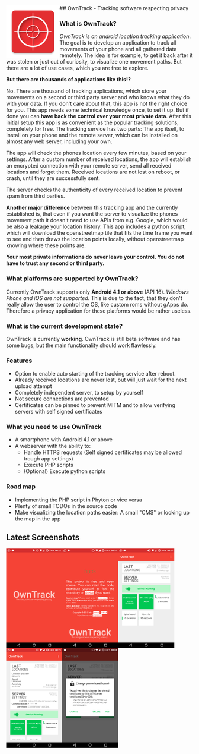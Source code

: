 <img align="left" src="/app/src/main/res/mipmap-xxhdpi/ic_launcher.png?raw=true" alt="Application icon" />
## OwnTrack - Tracking software respecting privacy

### What is OwnTrack?
_OwnTrack is an android location tracking application_. The goal is to develop an application to track all movements of your phone and all gathered data remotely. The idea is for example, to get it back after it was stolen or just out of curiosity, to visualize one movement paths. But there are a lot of use cases, which you are free to explore.

__But there are thousands of applications like this!?__

No. There are thousand of tracking applications, which store your movements on a second or third party server and who knows what they do with your data. If you don't care about that, this app is not the right choice for you. This app needs some technical knowledge once, to set it up. But if done you can __have back the control over your most private data__. After this initial setup this app is as convenient as the popular tracking solutions, completely for free. The tracking service has two parts: The app itself, to install on your phone and the remote server, which can be installed on almost any web server, including your own.

The app will check the phones location every few minutes, based on your settings. After a custom number of received locations, the app will establish an encrypted connection with your remote server, send all received locations and forget them. Received locations are not lost on reboot, or crash, until they are successfully sent.

The server checks the authenticity of every received location to prevent spam from third parties.

__Another major difference__ between this tracking app and the currently established is, that even if you want
the server to visualize the phones movement path it doesn't need to use APIs from e.g. Google, which would be also
a leakage your location history. This app includes a python script, which will download the openstreetmap tile that fits the time frame you want to see and then draws the location points locally, without openstreetmap knowing where these points are.

__Your most private informations do never leave your control. You do not have to trust any second or third party.__

### What platforms are supported by OwnTrack?
Currently OwnTrack supports only __Android 4.1 or above__ (API 16). _Windows Phone and iOS are not supported_. This is due to the fact, that they don't really allow the user to control the OS, like custom roms without gApps do. Therefore a privacy application for these platforms would be rather useless.

### What is the current development state?
OwnTrack is currently __working__. OwnTrack is still beta software and has some bugs, but the main functionality should work flawlessly.

### Features
- Option to enable auto starting of the tracking service after reboot.
- Already received locations are never lost, but will just wait for the next upload attempt
- Completely independent server, to setup by yourself
- Not secure connections are prevented
- Certificates can be pinned to prevent MITM and to allow verifying servers with self signed certificates

### What you need to use OwnTrack
- A smartphone with Android 4.1 or above
- A webserver with the ability to:
	- Handle HTTPS requests (Self signed certificates may be allowed trough app settings)
	- Execute PHP scripts
	- (Optional) Execute python scripts

### Road map
- Implementing the PHP script in Phyton or vice versa
- Plenty of small TODOs in the source code
- Make visualizing the location paths easier: A small "CMS" or looking up the map in the app

## Latest Screenshots
<img align="left" src="/screenshots/2016-03-17_00.png?raw=true" width="30%" alt="Latest screenshots" />
<img align="left" src="/screenshots/2016-03-17_02.png?raw=true" width="30%" />
<img align="left" src="/screenshots/2016-03-17_01.png?raw=true" width="30%" />
<img align="left" src="/screenshots/2016-03-17_03.png?raw=true" width="30%" />
<img align="left" src="/screenshots/2016-03-15_02.png?raw=true" width="30%" />
